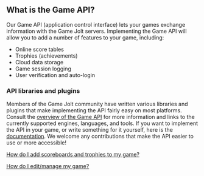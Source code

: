 ## What is the Game API?

Our Game API (application control interface) lets your games exchange information with the Game Jolt servers. Implementing the Game API will allow you to add a number of features to your game, including:

- Online score tables 
- Trophies (achievements) 
- Cloud data storage 
- Game session logging 
- User verification and auto-login   

### API libraries and plugins

Members of the Game Jolt community have written various libraries and plugins that make implementing the API fairly easy on most platforms. Consult the [overview of the Game API](http://gamejolt.com/developers/achievements-new/) for more information and links to the currently supported engines, languages, and tools. If you want to implement the API in your game, or write something for it yourself, here is the [documentation](http://gamejolt.com/api/doc/game). We welcome any contributions that make the API easier to use or more accessible! 

[How do I add scoreboards and trophies to my game?](Link)

[How do I edit/manage my game?](Link)
